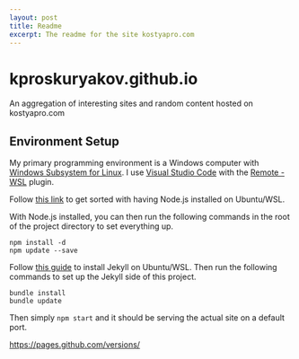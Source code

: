 ```yaml
---
layout: post
title: Readme
excerpt: The readme for the site kostyapro.com
---
```


# kproskuryakov.github.io
An aggregation of interesting sites and random content hosted on kostyapro.com

## Environment Setup
My primary programming environment is a Windows computer with [Windows Subsystem for Linux](https://docs.microsoft.com/en-us/windows/wsl/install-win10). I use [Visual Studio Code](https://code.visualstudio.com/) with the [Remote - WSL](https://marketplace.visualstudio.com/items?itemName=ms-vscode-remote.remote-wsl) plugin.

Follow [this link](https://github.com/nodesource/distributions/blob/master/README.md) to get sorted with having Node.js installed on Ubuntu/WSL.

With Node.js installed, you can then run the following commands in the root of the project directory to set everything up.

```
npm install -d
npm update --save
```

Follow [this guide](https://jekyllrb.com/docs/installation/ubuntu/) to install Jekyll on Ubuntu/WSL. Then run the following commands to set up the Jekyll side of this project.

```
bundle install
bundle update
```

Then simply `npm start` and it should be serving the actual site on a default port.

https://pages.github.com/versions/
